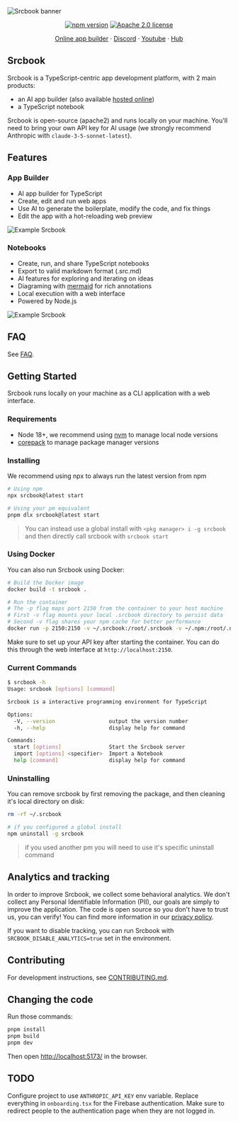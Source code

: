 <picture>
  <source media="(prefers-color-scheme: dark)" srcset="https://imagedelivery.net/oEu9i3VEvGGhcGGAYXSBLQ/2d5c9dda-044b-49e2-5255-4a0be1085d00/public">
  <source media="(prefers-color-scheme: light)" srcset="https://imagedelivery.net/oEu9i3VEvGGhcGGAYXSBLQ/064ebb1f-5153-4581-badd-42b42272fc00/public">
  <img alt="Srcbook banner" src="https://imagedelivery.net/oEu9i3VEvGGhcGGAYXSBLQ/064ebb1f-5153-4581-badd-42b42272fc00/public">
</picture>

<p align="center">
  <a href="https://badge.fury.io/js/srcbook"><img src="https://badge.fury.io/js/srcbook.svg" alt="npm version" /></a>
  <a href="https://opensource.org/licenses/Apache-2.0"><img src="https://img.shields.io/badge/License-Apache%202.0-blue.svg" alt="Apache 2.0 license" /></a>
</p>

<p align="center">
  <a href="https://srcbook.com">Online app builder</a> ·
  <a href="https://discord.gg/shDEGBSe2d">Discord</a> ·
  <a href="https://www.youtube.com/@srcbook">Youtube</a> ·
  <a href="https://hub.srcbook.com">Hub</a> 
</p>

## Srcbook

Srcbook is a TypeScript-centric app development platform, with 2 main products:

- an AI app builder (also available [hosted online](https://srcbook.com/))
- a TypeScript notebook

Srcbook is open-source (apache2) and runs locally on your machine. You'll need to bring your own API key for AI usage (we strongly recommend Anthropic with `claude-3-5-sonnet-latest`).

## Features

### App Builder

- AI app builder for TypeScript
- Create, edit and run web apps
- Use AI to generate the boilerplate, modify the code, and fix things
- Edit the app with a hot-reloading web preview

<picture>
  <source media="(prefers-color-scheme: dark)" srcset="https://i.imgur.com/lLJPZOs.png">
  <source media="(prefers-color-scheme: light)" srcset="https://i.imgur.com/k4xAyCQ.png">
  <img alt="Example Srcbook" src="https://i.imgur.com/k4xAyCQ.png">
</picture>

### Notebooks

- Create, run, and share TypeScript notebooks
- Export to valid markdown format (.src.md)
- AI features for exploring and iterating on ideas
- Diagraming with [mermaid](https://mermaid.js.org) for rich annotations
- Local execution with a web interface
- Powered by Node.js

<picture>
  <source media="(prefers-color-scheme: dark)" srcset="https://imagedelivery.net/oEu9i3VEvGGhcGGAYXSBLQ/2a4fa0f6-ef1b-4606-c9fa-b31d61b7c300/public">
  <source media="(prefers-color-scheme: light)" srcset="https://imagedelivery.net/oEu9i3VEvGGhcGGAYXSBLQ/ebfa2bfe-f805-4398-a348-0f48d4f93400/public">
  <img alt="Example Srcbook" src="https://imagedelivery.net/oEu9i3VEvGGhcGGAYXSBLQ/ebfa2bfe-f805-4398-a348-0f48d4f93400/public">
</picture>

## FAQ

See [FAQ](https://github.com/srcbookdev/srcbook/blob/main/FAQ.md).

## Getting Started

Srcbook runs locally on your machine as a CLI application with a web interface.

### Requirements

- Node 18+, we recommend using [nvm](https://github.com/nvm-sh/nvm) to manage local node versions
- [corepack](https://nodejs.org/api/corepack.html) to manage package manager versions

### Installing

We recommend using npx to always run the latest version from npm

```bash
# Using npm
npx srcbook@latest start

# Using your pm equivalent
pnpm dlx srcbook@latest start
```

> You can instead use a global install with `<pkg manager> i -g srcbook`
> and then directly call srcbook with `srcbook start`

### Using Docker

You can also run Srcbook using Docker:

```bash
# Build the Docker image
docker build -t srcbook .

# Run the container
# The -p flag maps port 2150 from the container to your host machine
# First -v flag mounts your local .srcbook directory to persist data
# Second -v flag shares your npm cache for better performance
docker run -p 2150:2150 -v ~/.srcbook:/root/.srcbook -v ~/.npm:/root/.npm srcbook
```

Make sure to set up your API key after starting the container. You can do this through the web interface at `http://localhost:2150`.

### Current Commands

```bash
$ srcbook -h
Usage: srcbook [options] [command]

Srcbook is a interactive programming environment for TypeScript

Options:
  -V, --version                 output the version number
  -h, --help                    display help for command

Commands:
  start [options]               Start the Srcbook server
  import [options] <specifier>  Import a Notebook
  help [command]                display help for command
```

### Uninstalling

You can remove srcbook by first removing the package, and then cleaning it's local directory on disk:

```bash
rm -rf ~/.srcbook

# if you configured a global install
npm uninstall -g srcbook
```

> if you used another pm you will need to use it's specific uninstall command

## Analytics and tracking

In order to improve Srcbook, we collect some behavioral analytics. We don't collect any Personal Identifiable Information (PII), our goals are simply to improve the application. The code is open source so you don't have to trust us, you can verify! You can find more information in our [privacy policy](https://github.com/srcbookdev/srcbook/blob/main/PRIVACY-POLICY.md).

If you want to disable tracking, you can run Srcbook with `SRCBOOK_DISABLE_ANALYTICS=true` set in the environment.

## Contributing

For development instructions, see [CONTRIBUTING.md](https://github.com/srcbookdev/srcbook/blob/main/CONTRIBUTING.md).

## Changing the code

Run those commands:

```bash
pnpm install
pnpm build
pnpm dev
```

Then open [http://localhost:5173/](http://localhost:5173/) in the browser.

## TODO

Configure project to use `ANTHROPIC_API_KEY` env variable.
Replace everything in `onboarding.tsx` for the Firebase authentication.
Make sure to redirect people to the authentication page when they are not logged in.

